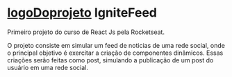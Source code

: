 # [logoDoprojeto](./assets/ignite-logo.svg) IgniteFeed

Primeiro projeto do curso de React Js pela Rocketseat.

O projeto consiste em simular um feed de noticias de uma rede social, onde o principal objetivo é exercitar a criação de componentes dinâmicos. Essas criações serão feitas como post, simulando a publicação de um post do usuário em uma rede social.
